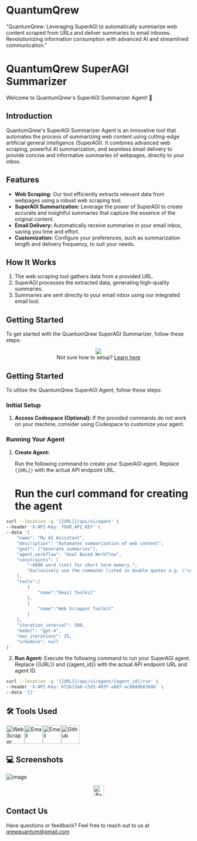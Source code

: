 # QuantumQrew
"QuantumQrew: Leveraging SuperAGI to automatically summarize web content scraped from URLs and deliver summaries to email inboxes. Revolutionizing information consumption with advanced AI and streamlined communication."

# QuantumQrew SuperAGI Summarizer


Welcome to QuantumQrew's SuperAGI Summarizer Agent! 🚀

## Introduction

QuantumQrew's SuperAGI Summarizer Agent is an innovative tool that automates the process of summarizing web content using cutting-edge artificial general intelligence (SuperAGI). It combines advanced web scraping, powerful AI summarization, and seamless email delivery to provide concise and informative summaries of webpages, directly to your inbox.

## Features

- **Web Scraping:** Our tool efficiently extracts relevant data from webpages using a robust web scraping tool.
- **SuperAGI Summarization:** Leverage the power of SuperAGI to create accurate and insightful summaries that capture the essence of the original content.
- **Email Delivery:** Automatically receive summaries in your email inbox, saving you time and effort.
- **Customization:** Configure your preferences, such as summarization length and delivery frequency, to suit your needs.

## How It Works

1. The web scraping tool gathers data from a provided URL.
2. SuperAGI processes the extracted data, generating high-quality summaries.
3. Summaries are sent directly to your email inbox using our integrated email tool.

## Getting Started

To get started with the QuantumQrew SuperAGI Summarizer, follow these steps:

<p align="center">
<a href="https://github.com/codespaces/new?hide_repo_select=true&ref=main&repo=640182997&machine=basicLinux32gb&location=EastUs"> <img src="https://github.com/codespaces/badge.svg"></a><br>Not sure how to setup? <a href="https://youtu.be/yvmNthyWYCE">Learn here</a>
</p>

## Getting Started

To utilize the QuantumQrew SuperAGI Agent, follow these steps:

### Initial Setup

1. **Access Codespace (Optional):** If the provided commands do not work on your machine, consider using Codespace to customize your agent.

### Running Your Agent

1. **Create Agent:**

   Run the following command to create your SuperAGI agent. Replace `{{URL}}` with the actual API endpoint URL.
    # Run the curl command for creating the agent
   
```bash
curl --location -g '{{URL}}/api/v1/agent' \
--header 'X-API-Key: YOUR_API_KEY' \
--data '{
    "name": "My AI Assistant",
    "description": "Automates summarization of web content",
    "goal": ["Generate summaries"],
    "agent_workflow": "Goal Based Workflow", 
    "constraints": [
        "~4000 word limit for short term memory.",
        "Exclusively use the commands listed in double quotes e.g. \"command name\""
    ],
    "tools":[
        {   
            "name":"Email Toolkit"
        },
        {   
            "name":"Web Scrapper Toolkit"
        }
    ],
    "iteration_interval": 500,
    "model": "gpt-4",
    "max_iterations": 25,
    "schedule": null
}'
```
2. **Run Agent:**
Execute the following command to run your SuperAGI agent. Replace {{URL}} and {{agent_id}} with the actual API endpoint URL and agent ID.
```bash
curl --location -g '{{URL}}/api/v1/agent/{agent_id}/run' \
--header 'X-API-Key: bf2b13a0-c5d3-403f-a887-ac8849b8304b' \
--data '{}'
```

  



## 🛠 Tools Used
<a href="#"><img src=https://superagi.com/wp-content/uploads/2023/08/Web_scraper_logo.png height=50px width=50px alt="Web Scraper" valign="middle" title="Web Scraper"><a href="#"><img src=https://superagi.com/wp-content/uploads/2023/05/Group-113612.png height=50px width=50px alt="Email"  valign="middle" title="Email"></a><a href="#"><img src=https://superagi.com/wp-content/uploads/2023/05/Group-113612.png height=50px width=50px alt="Email"  valign="middle" title="Email"></a><a href="#"><img src=https://superagi.com/wp-content/uploads/2023/05/Group-113614.png height=50px width=50px alt="Github" valign="middle" title="Github"></a>

## 💻 Screenshots
![image](https://github.com/Vashistha-1802/QuantumQrew/assets/81288311/bf396a8f-a799-4ee8-a47f-012f06355b13)



<p align="center"><a href="https://github.com/TransformerOptimus/SuperAGI#"><img src="https://superagi.com/wp-content/uploads/2023/05/backToTopButton.png" alt="Back to top" height="29"/></a></p>


## Contact Us
Have questions or feedback? Feel free to reach out to us at qrewquantum@gmail.com

